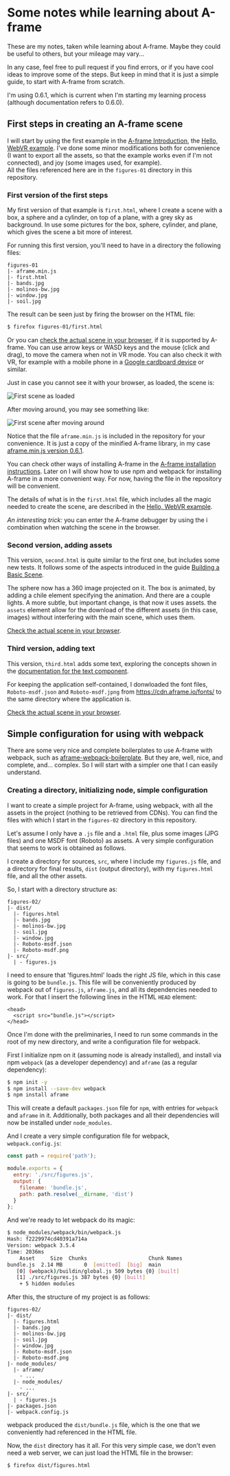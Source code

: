 # Some notes while learning about A-frame

These are my notes,
taken while learning about A-frame.
Maybe they could be useful to others,
but your mileage may vary...

In any case,
feel free to pull request if you find errors,
or if you have cool ideas to improve some of the steps.
But keep in mind that it is just a simple guide,
to start with A-frame from scratch.

I'm using 0.6.1, which is current when I'm starting my learning process
(although documentation refers to 0.6.0).

## First steps in creating an A-frame scene

I will start by using the first example in the
[A-frame Introduction](https://aframe.io/docs/0.6.0/introduction/),
the [Hello, WebVR example](https://aframe.io/docs/0.6.0/introduction/html-and-primitives.html#example).
I've done some minor modifications both for convenience
(I want to export all the assets,
so that the example works even if I'm not connected),
and joy (some images used, for example).  
All the files referenced here are in the `figures-01` directory
in this repository.

### First version of the first steps

My first version of that example is `first.html`,
where I create a scene with a box, a sphere and a cylinder,
on top of a plane, with a grey sky as background.
In use some pictures for the box, sphere, cylinder,
and plane,
which gives the scene a bit more of interest.

For running this first version,
you'll need to have in a directory the following files:

```
figures-01
|- aframe.min.js
|- first.html
|- bands.jpg
|- molinos-bw.jpg
|- window.jpg
|- soil.jpg
```

The result can be seen just by firing the browser on the HTML file:

```bash
$ firefox figures-01/first.html
```

Or you can
[check the actual scene in your browser](figures-01/first.html),
if it is supported by A-frame.
You can use arrow keys or WASD keys and the mouse
(click and drag),
to move the camera when not in VR mode.
You can also check it with VR,
for example with a mobile phone in a
[Google cardboard device](https://vr.google.com/cardboard/)
or similar.

Just in case you cannot see it with your browser,
as loaded, the scene is:

![First scene as loaded](screenshots/01-first-1.png)

After moving around, you may see something like:

![First scene after moving around](screenshots/01-first-1.png)

Notice that the file `aframe.min.js` is included in the repository
for your convenience.
It is just a copy of the minified A-frame library,
in my case
[aframe.min.js version 0.6.1](https://aframe.io/releases/0.6.1/aframe.min.js).

You can check other ways of installing A-frame in the
[A-frame installation instructions](https://aframe.io/docs/0.6.0/introduction/installation.html).
Later on I will show how to use npm and webpack for
installing A-frame in a more convenient way.
For now, having the file in the repository will be convenient.

The details of what is in the `first.html` file,
which includes all the magic needed to create the scene,
are described in the
[Hello, WebVR example](https://aframe.io/docs/0.6.0/introduction/html-and-primitives.html#example).

*An interesting trick:*
you can enter the A-frame debugger by using the
<CTRL><ALT>i combination when watching the scene in the browser.

### Second version, adding assets

This version, `second.html` is quite similar to the first one,
but includes some new tests.
It follows some of the aspects introduced in the guide
[Building a Basic Scene](https://aframe.io/docs/0.6.0/guides/building-a-basic-scene.html).

The sphere now has a 360 image projected on it.
The box is animated, by adding a chile element specifying the animation.
And there are a couple lights.
A more subtle, but important change, is that now it uses assets.
the `assets` element allow for the download of the different assets
(in this case, images) without interfering with the main scene,
which uses them.

[Check the actual scene in your browser](figures-01/second.html).

### Third version, adding text

This version, `third.html` adds some text,
exploring the concepts shown in the
[documentation for the text component](https://aframe.io/docs/0.6.0/components/text.html).

For keeping the application self-contained,
I donwloaded the font files,
`Roboto-msdf.json` and `Roboto-msdf.jpng`
from https://cdn.aframe.io/fonts/
to the same directory where the application is.

[Check the actual scene in your browser](figures-01/third.html).

## Simple configuration for using with webpack

There are some very nice and complete boilerplates to use A-frame with webpack,
such as [aframe-webpack-boilerplate](https://github.com/mkungla/aframe-webpack-boilerplate).
But they are, well, nice, and complete, and... complex.
So I will start with a simpler one that I can easily understand.

### Creating a directory, initializing node, simple configuration

I want to create a simple project for A-frame,
using webpack, with all the assets in the project
(nothing to be retrieved from CDNs).
You can find the files with which I start in the
`figures-02` directory in this repository.

Let's assume I only have a `.js` file and a `.html` file,
plus some images (JPG files) and one MSDF font (Roboto) as assets.
A very simple configuration that seems to work is obtained as follows.

I create a directory for sources, `src`, where I include my `figures.js` file,
and a directory for final results, `dist` (output directory),
with my `figures.html` file, and all the other assets.

So, I start with a directory structure as:

```
figures-02/
|- dist/
  |- figures.html
  |- bands.jpg
  |- molinos-bw.jpg
  |- soil.jpg
  |- window.jpg
  |- Roboto-msdf.json
  |- Roboto-msdf.png
|- src/
  | - figures.js
```

I need to ensure that 'figures.html' loads the right JS file,
which in this case is going to be `bundle.js`.
This file will be conveniently produced by webpack out of
`figures.js`, `aframe.js`, and all its dependencies needed to work.
For that I insert the following lines in the HTML `HEAD` element:

```
<head>
  <script src="bundle.js"></script>
</head>
```

Once I'm done with the preliminaries,
I need to run some commands in the root of my new directory,
and write a configuration file for webpack.

First I initialize npm on it (assuming node is already installed),
and install via npm `webpack` (as a developer dependency) and
`aframe` (as a regular dependency):

```bash
$ npm init -y
$ npm install --save-dev webpack
$ npm install aframe
```

This will create a default `packages.json` file for `npm`,
with entries for `webpack` and `aframe` in it.
Additionally, both packages and all their dependencies
will now be installed under `node_modules`.

And I create a very simple configuration file for webpack,
`webpack.config.js`:

```javascript
const path = require('path');

module.exports = {
  entry: './src/figures.js',
  output: {
    filename: 'bundle.js',
    path: path.resolve(__dirname, 'dist')
  }
};
```

And we're ready to let webpack do its magic:

```bash
$ node_modules/webpack/bin/webpack.js
Hash: f2229974cd40391a714a
Version: webpack 3.5.4
Time: 2036ms
    Asset     Size  Chunks                    Chunk Names
bundle.js  2.14 MB       0  [emitted]  [big]  main
   [0] (webpack)/buildin/global.js 509 bytes {0} [built]
   [1] ./src/figures.js 387 bytes {0} [built]
    + 5 hidden modules
```

After this, the structure of my project is as follows:

```
figures-02/
|- dist/
  |- figures.html
  |- bands.jpg
  |- molinos-bw.jpg
  |- soil.jpg
  |- window.jpg
  |- Roboto-msdf.json
  |- Roboto-msdf.png
|- node_modules/
  |- aframe/
    - ...
  |- node_modules/
    - ...
|- src/
  | - figures.js
|- packages.json
|- webpack.config.js
```

webpack produced the `dist/bundle.js` file,
which is the one that we conveniently had referenced in the HTML file.

Now, the `dist` directory has it all.
For this very simple case,
we don't even need a web server,
we can just load the HTML file in the browser:

```bash
$ firefox dist/figures.html
```

